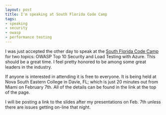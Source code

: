 ```yaml
---
layout: post
title: I'm speaking at South Florida Code Camp
tags:
- speaking
- security
- owasp
- performance testing
---
```

I was just accepted the other day to speak at the [South Florida Code Camp][sflcc] for two topics: OWASP Top 10 Security and Load Testing with Azure. This should be a great time. I feel pretty honored to be among some great leaders in the industry.

If anyone is interested in attending it is free to everyone. It is being held at Nova South Eastern College in Davie, FL; which is just 20 minutes out from Miami on February 7th. All of the details can be found in the link at the top of the page.

I will be posting a link to the slides after my presentations on Feb. 7th unless there are issues getting on-line that night.

[sflcc]: http://www.fladotnet.com/codecamp/
